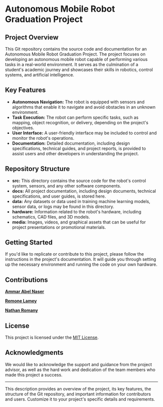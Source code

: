# Autonomous Mobile Robot Graduation Project

## Project Overview

This Git repository contains the source code and documentation for an Autonomous Mobile Robot Graduation Project. The project focuses on developing an autonomous mobile robot capable of performing various tasks in a real-world environment. It serves as the culmination of a student's academic journey and showcases their skills in robotics, control systems, and artificial intelligence.

## Key Features

- **Autonomous Navigation:** The robot is equipped with sensors and algorithms that enable it to navigate and avoid obstacles in an unknown environment.
- **Task Execution:** The robot can perform specific tasks, such as mapping, object recognition, or delivery, depending on the project's objectives.
- **User Interface:** A user-friendly interface may be included to control and monitor the robot's operations.
- **Documentation:** Detailed documentation, including design specifications, technical guides, and project reports, is provided to assist users and other developers in understanding the project.

## Repository Structure

- **src:** This directory contains the source code for the robot's control system, sensors, and any other software components.
- **docs:** All project documentation, including design documents, technical specifications, and user guides, is stored here.
- **data:** Any datasets or data used in training machine learning models, sensor data, or logs may be found in this directory.
- **hardware:** Information related to the robot's hardware, including schematics, CAD files, and 3D models.
- **media:** Images, videos, and graphical assets that can be useful for project presentations or promotional materials.

## Getting Started

If you'd like to replicate or contribute to this project, please follow the instructions in the project's documentation. It will guide you through setting up the necessary environment and running the code on your own hardware.

## Contributions

 **[Ammar Abel Naser](https://github.com/ammarnaser)**
 
 **[Remone Lamey](https://github.com/REMONLAMEY)**
 
 **[Nathan Romany](https://github.com/Nathan85001)**
 

## License

This project is licensed under the [MIT License](LICENSE.md).

## Acknowledgments

We would like to acknowledge the support and guidance from the project advisor, as well as the hard work and dedication of the team members who made this project a success.

---

This description provides an overview of the project, its key features, the structure of the Git repository, and important information for contributors and users. Customize it to your project's specific details and requirements.

